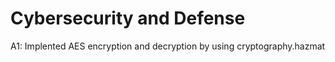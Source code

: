 # Cybersecurity and Defense
A1: Implented AES encryption and decryption by using cryptography.hazmat
